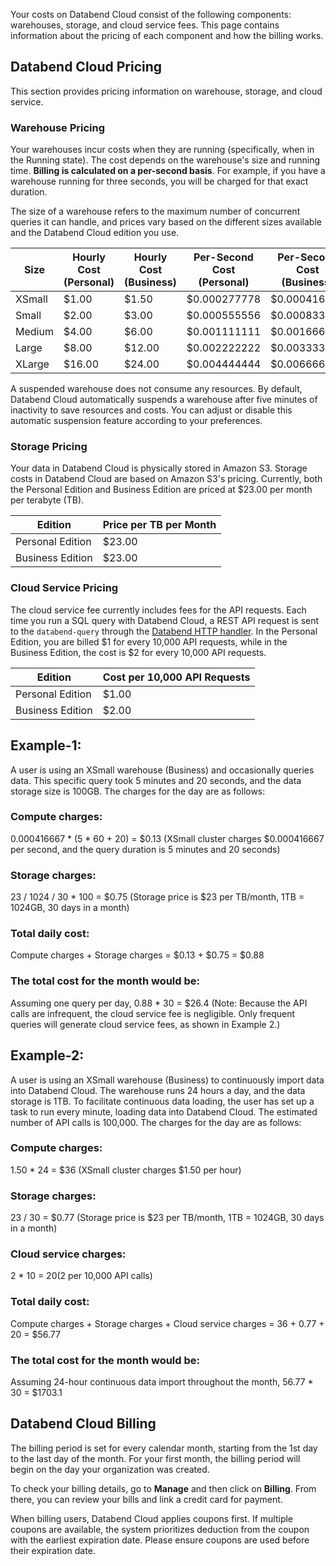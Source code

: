 Your costs on Databend Cloud consist of the following components: warehouses, storage, and cloud service fees. This page contains information about the pricing of each component and how the billing works.

## Databend Cloud Pricing

This section provides pricing information on warehouse, storage, and cloud service.

### Warehouse Pricing

Your warehouses incur costs when they are running (specifically, when in the Running state). The cost depends on the warehouse\'s size and running time. **Billing is calculated on a per-second basis**. For example, if you have a warehouse running for three seconds, you will be charged for that exact duration.

The size of a warehouse refers to the maximum number of concurrent queries it can handle, and prices vary based on the different sizes available and the Databend Cloud edition you use.

| Size   | Hourly Cost (Personal) | Hourly Cost (Business) | Per-Second Cost (Personal) | Per-Second Cost (Business) |
| ------ | ---------------------- | ---------------------- | -------------------------- | -------------------------- |
| XSmall | $1.00                  | $1.50                  | $0.000277778               | $0.000416667               |
| Small  | $2.00                  | $3.00                  | $0.000555556               | $0.000833333               |
| Medium | $4.00                  | $6.00                  | $0.001111111               | $0.001666667               |
| Large  | $8.00                  | $12.00                 | $0.002222222               | $0.003333333               |
| XLarge | $16.00                 | $24.00                 | $0.004444444               | $0.006666667               |

A suspended warehouse does not consume any resources. By default, Databend Cloud automatically suspends a warehouse after five minutes of inactivity to save resources and costs. You can adjust or disable this automatic suspension feature according to your preferences.

### Storage Pricing

Your data in Databend Cloud is physically stored in Amazon S3. Storage costs in Databend Cloud are based on Amazon S3's pricing. Currently, both the Personal Edition and Business Edition are priced at $23.00 per month per terabyte (TB).

| Edition          | Price per TB per Month |
| ---------------- | ---------------------- |
| Personal Edition | $23.00                 |
| Business Edition | $23.00                 |

### Cloud Service Pricing

The cloud service fee currently includes fees for the API requests. Each time you run a SQL query with Databend Cloud, a REST API request is sent to the `databend-query` through the [Databend HTTP handler](/developer/apis/http). In the Personal Edition, you are billed $1 for every 10,000 API requests, while in the Business Edition, the cost is $2 for every 10,000 API requests.

| Edition          | Cost per 10,000 API Requests |
| ---------------- | ---------------------------- |
| Personal Edition | $1.00                        |
| Business Edition | $2.00                        |

## Example-1:

A user is using an XSmall warehouse (Business) and occasionally queries data. This specific query took 5 minutes and 20 seconds, and the data storage size is 100GB. The charges for the day are as follows:

### Compute charges:

0.000416667 \* (5 \* 60 + 20) = $0.13
(XSmall cluster charges $0.000416667 per second, and the query duration is 5 minutes and 20 seconds)

### Storage charges:

23 / 1024 / 30 \* 100 = $0.75
(Storage price is $23 per TB/month, 1TB = 1024GB, 30 days in a month)

### Total daily cost:

Compute charges + Storage charges = $0.13 + $0.75 = $0.88

### The total cost for the month would be:

Assuming one query per day, 0.88 \* 30 = $26.4
(Note: Because the API calls are infrequent, the cloud service fee is negligible. Only frequent queries will generate cloud service fees, as shown in Example 2.)

## Example-2:

A user is using an XSmall warehouse (Business) to continuously import data into Databend Cloud. The warehouse runs 24 hours a day, and the data storage is 1TB. To facilitate continuous data loading, the user has set up a task to run every minute, loading data into Databend Cloud. The estimated number of API calls is 100,000. The charges for the day are as follows:

### Compute charges:

1.50 \* 24 = $36
(XSmall cluster charges $1.50 per hour)

### Storage charges:

23 / 30 = $0.77
(Storage price is $23 per TB/month, 1TB = 1024GB, 30 days in a month)

### Cloud service charges:

2 \* 10 = $20
($2 per 10,000 API calls)

### Total daily cost:

Compute charges + Storage charges + Cloud service charges = 36 + 0.77 + 20 = $56.77

### The total cost for the month would be:

Assuming 24-hour continuous data import throughout the month, 56.77 \* 30 = $1703.1

## Databend Cloud Billing

The billing period is set for every calendar month, starting from the 1st day to the last day of the month. For your first month, the billing period will begin on the day your organization was created.

To check your billing details, go to **Manage** and then click on **Billing**. From there, you can review your bills and link a credit card for payment.

When billing users, Databend Cloud applies coupons first. If multiple coupons are available, the system prioritizes deduction from the coupon with the earliest expiration date. Please ensure coupons are used before their expiration date.
